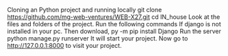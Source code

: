 Cloning an Python project and running locally
git clone https://github.com/mg-web-ventures/WEB-X27.git
cd IN_house 
Look at the files and folders of the project.
Run the following commands
If django is not installed in your pc. Then download,
py -m pip install Django
Run the server
python manage.py runserver
It will start your project.
Now go to http://127.0.0.1:8000 to visit your project.
